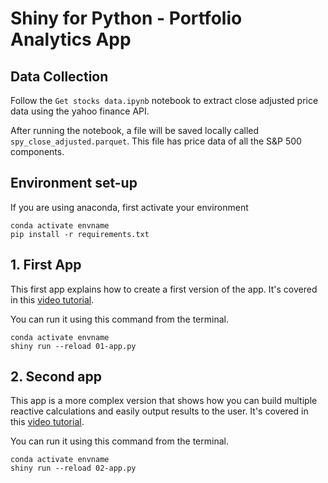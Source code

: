 # Shiny for Python - Portfolio Analytics App

## Data Collection

Follow the `Get stocks data.ipynb` notebook to extract close adjusted
price data using the yahoo finance API.

After running the notebook, a file will be saved locally called `spy_close_adjusted.parquet`.
This file has price data of all the S&P 500 components.

## Environment set-up

If you are using anaconda, first activate your environment

```
conda activate envname
pip install -r requirements.txt
```

## 1. First App

This first app explains how to create a first version of the app.
It's covered in this [video tutorial](https://www.youtube.com/watch?v=pCnetgDRRs0).

You can run it using this command from the terminal.
```
conda activate envname
shiny run --reload 01-app.py
```

## 2. Second app
This app is a more complex version that shows how you can build multiple
reactive calculations and easily output results to the user.
It's covered in this [video tutorial](https://www.youtube.com/watch?v=Zil-UQOegdA).

You can run it using this command from the terminal.
```
conda activate envname
shiny run --reload 02-app.py
```
